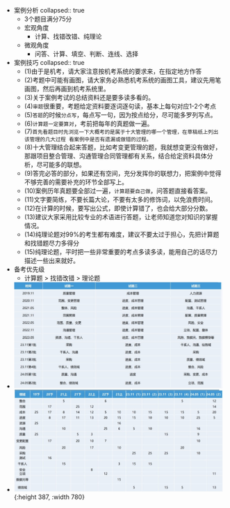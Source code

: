 - 案例分析
  collapsed:: true
	- 3个题目满分75分
	- 宏观角度
		- 计算、找错改错、纯理论
	- 微观角度
		- 问答、计算、填空、判断、连线、选择
- 案例技巧
  collapsed:: true
	- (1)由于是机考，请大家注意按机考系统的要求来，在指定地方作答
	- (2)考题中可能有画图，请大家务必熟悉机考系统的画图工具，建议先用笔画图，然后再画到机考系统里。
	- (3)关于案例考试的总结资料还是要多读多看的。
	- (4)`审题`很重要，考题给定资料要逐词逐句读，基本上每句对应1-2个考点
	- (5)`答题`的时候`分点写`，每点写一句，因为按点给分，尽可能多罗列写点。
	- (6)`计算题一定要算对`，考前把每年的真题做一遍。
	- (7)`首先看题目时先浏览一下大概考的是属于十大管理的哪一个管理，在草稿纸上列出该管理的几大过程
	  看案例中是否有遗漏或做错的过程。`
	- (8)十大管理结合起来答题，比如考变更管理的题，我就想变更没有做好，那跟项目整合管理、沟通管理合同管理都有关系，结合给定资料具体分析，尽可能多的联想。
	- (9)答完必答的部分，如果还有空间，充分发挥你的联想力，把案例中觉得不够完善的需要补充的环节全部写上。
	- (10)案例历年真题要全部过一遍，`计算题要自己做`，问答题直接看答案。
	- (11)文字要简练，不要长篇大论，不要有太多的修饰词，以免浪费时间。
	- (12)在计算的时候，要写出公式，即使计算错了，也会给大部分分数。
	- (13)建议大家采用比较专业的术语进行答题，让老师知道您对知识的掌握情况。
	- (14)纯理论题对99%的考生都有难度，建议不要太过于担心，先把计算题和找错题尽力多得分
	- (15)纯理论题，平时把一些非常重要的考点多读多读，能用自己的话尽力描述一些出来就好。
- 备考优先级
	- 计算题 > 找错改错 > 理论题
- ![微信截图_20241125093117.jpg](../assets/微信截图_20241125093117_1732498331360_0.jpg)
- ![微信截图_20241125093224 (1).jpg](../assets/微信截图_20241125093224_(1)_1732498387597_0.jpg){:height 387, :width 780}